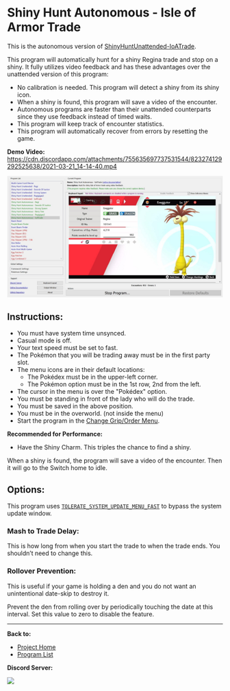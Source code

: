 # Shiny Hunt Autonomous - Isle of Armor Trade

This is the autonomous version of [ShinyHuntUnattended-IoATrade](../NativePrograms/ShinyHuntUnattended-IoATrade.md).

This program will automatically hunt for a shiny Regina trade and stop on a shiny. It fully utilizes video feedback and has these advantages over the unattended version of this program:
- No calibration is needed. This program will detect a shiny from its shiny icon.
- When a shiny is found, this program will save a video of the encounter.
- Autonomous programs are faster than their unattended counterparts since they use feedback instead of timed waits.
- This program will keep track of encounter statistics.
- This program will automatically recover from errors by resetting the game.

**Demo Video:** https://cdn.discordapp.com/attachments/755635697737531544/823274129292525638/2021-03-21_14-14-40.mp4

<img src="images/ShinyHuntAutonomous-IoATrade.jpg" width="800">

## Instructions:
- You must have system time unsynced.
- Casual mode is off.
- Your text speed must be set to fast.
- The Pokémon that you will be trading away must be in the first party slot.
- The menu icons are in their default locations:
  - The Pokédex must be in the upper-left corner.
  - The Pokémon option must be in the 1st row, 2nd from the left. 
- The cursor in the menu is over the "Pokédex" option.
- You must be standing in front of the lady who will do the trade.
- You must be saved in the above position.
- You must be in the overworld. (not inside the menu)
-	Start the program in the [Change Grip/Order Menu](../Appendix/ChangeGripOrderMenu.md).

**Recommended for Performance:**
- Have the Shiny Charm. This triples the chance to find a shiny.

When a shiny is found, the program will save a video of the encounter. Then it will go to the Switch home to idle.

## Options:

This program uses [`TOLERATE_SYSTEM_UPDATE_MENU_FAST`](../Appendix/GlobalSettings.md#tolerate-system-update-menu-fast) to bypass the system update window.

### Mash to Trade Delay:

This is how long from when you start the trade to when the trade ends. You shouldn’t need to change this.

### Rollover Prevention:

This is useful if your game is holding a den and you do not want an unintentional date-skip to destroy it.

Prevent the den from rolling over by periodically touching the date at this interval. Set this value to zero to disable the feature.


<hr>

**Back to:**
- [Project Home](/README.md)
- [Program List](/Documentation/ProgramList.md)

**Discord Server:** 

[<img src="https://canary.discordapp.com/api/guilds/695809740428673034/widget.png?style=banner2">](https://discord.gg/cQ4gWxN)

